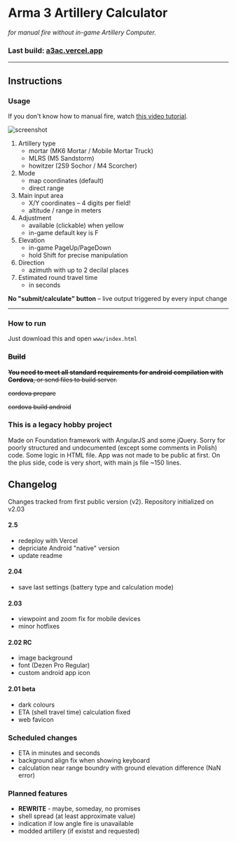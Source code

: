 # Arma 3 Artillery Calculator
_for manual fire without in-game Artillery Computer._

### <strong align="center">**Last build: [a3ac.vercel.app](https://a3ac.vercel.app/)**</strong>

---

## Instructions


### Usage
If you don't know how to manual fire, watch [this video tutorial](https://www.youtube.com/watch?v=v6m232CL1Aw).

![screenshot](https://a3ac.vercel.app/screenshot.png)

1. Artillery type
	- mortar (MK6 Mortar / Mobile Mortar Truck)
	- MLRS (M5 Sandstorm)
	- howitzer (2S9 Sochor / M4 Scorcher)
2. Mode
	- map coordinates (default)
	- direct range
3. Main input area
	- X/Y coordinates &ndash; 4 digits per field!
	- altitude / range in meters
4. Adjustment
	- available (clickable) when yellow
	- in-game default key is F
5. Elevation
	- in-game PageUp/PageDown
	- hold Shift for precise manipulation
6. Direction
	- azimuth with up to 2 decilal places
7. Estimated round travel time
	- in seconds


__No "submit/calculate" button__ &ndash; live output triggered by every input change


---
### How to run
Just download this and open `www/index.html`

### ~~Build~~
~~__You need to meet all standard requirements for android compilation with Cordova__, or send files to build server.~~

~~cordova prepare~~

~~cordova build android~~


### This is a legacy hobby project
Made on Foundation framework with AngularJS and some jQuery. Sorry for poorly structured and undocumented (except some comments in Polish) code. Some logic in HTML file. App was not made to be public at first. On the plus side, code is very short, with main js file ~150 lines.

## Changelog
Changes tracked from first public version (v2). Repository initialized on v2.03

#### 2.5
- redeploy with Vercel
- depriciate Android "native" version
- update readme

#### 2.04
- save last settings (battery type and calculation mode)

#### 2.03
- viewpoint and zoom fix for mobile devices
- minor hotfixes

#### 2.02 RC
- image background
- font (Dezen Pro Regular)
- custom android app icon

#### 2.01 beta
- dark colours
- ETA (shell travel time) calculation fixed
- web favicon

### Scheduled changes
- ETA in minutes and seconds
- background align fix when showing keyboard
- calculation near range boundry with ground elevation difference (NaN error)

### Planned features
- **REWRITE** - maybe, someday, no promises
- shell spread (at least approximate value)
- indication if low angle fire is unavailable
- modded artillery (if existst and requested)
